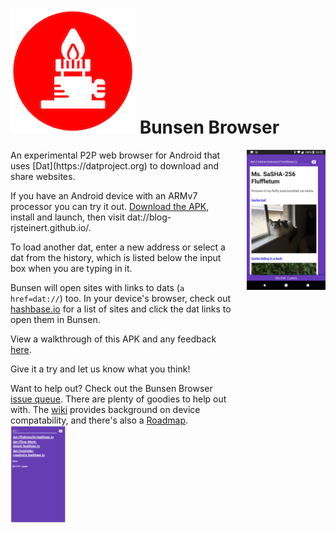 # ![bunsen logo](bunsen-logo.png) Bunsen Browser 

<div style="float: left; width: 70%;">
  An experimental P2P web browser for Android that uses [Dat](https://datproject.org) to download and share websites.

  If you have an Android device with an ARMv7 processor you can try it out. [Download the APK](https://drive.google.com/file/d/1GRlzMzjitL27tyahs2qfkm8QvZneWS_z/view?usp=sharing), install and launch, then visit dat://blog-rjsteinert.github.io/. 
  
  To load another dat, enter a new address or select a dat from the history, which is listed below the input box when you are typing in it.

Bunsen will open sites with links to dats (`a href=dat://`) too. In your device's browser, check out [hashbase.io](http://hashbase.io) for a list of sites and click the dat links to open them in Bunsen.

  View a walkthrough of this APK and any feedback [here](https://github.com/bunsenbrowser/bunsen/issues).

  Give it a try and let us know what you think!

  Want to help out? Check out the Bunsen Browser [issue queue](https://github.com/bunsenbrowser/bunsen/issues). There are plenty of goodies to help out with. The [wiki](https://github.com/bunsenbrowser/bunsen/wiki) provides background on device compatability, and there's also a [Roadmap](https://github.com/bunsenbrowser/bunsen/wiki/Roadmap).
  <img src="bunsen-dat-listing.png" style="width: 25%;">
</div>
<img src="bunsen-dhow-dat-cat.png" style="width: 25%; float: right;">
